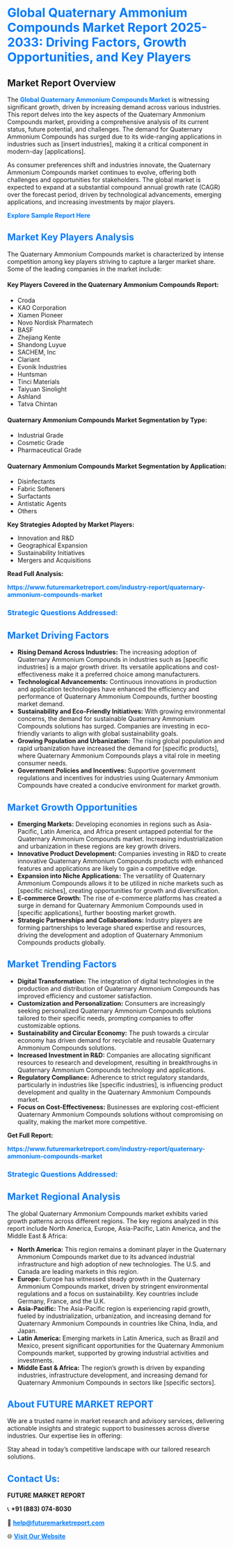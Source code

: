<h1 style="color: #007BFF;">Global Quaternary Ammonium Compounds Market Report 2025-2033: Driving Factors, Growth Opportunities, and Key Players</h1>

<section id="overview">
<h2>Market Report Overview</h2>
<p>The <a href="https://www.futuremarketreport.com/industry-report/quaternary-ammonium-compounds-market" style="color: #007BFF; text-decoration: none;"><strong>Global Quaternary Ammonium Compounds Market</strong></a> is witnessing significant growth, driven by increasing demand across various industries. This report delves into the key aspects of the Quaternary Ammonium Compounds market, providing a comprehensive analysis of its current status, future potential, and challenges. The demand for Quaternary Ammonium Compounds has surged due to its wide-ranging applications in industries such as [insert industries], making it a critical component in modern-day [applications].</p>
<p>As consumer preferences shift and industries innovate, the Quaternary Ammonium Compounds market continues to evolve, offering both challenges and opportunities for stakeholders. The global market is expected to expand at a substantial compound annual growth rate (CAGR) over the forecast period, driven by technological advancements, emerging applications, and increasing investments by major players.</p>
</section>

<section id="overview">
<p><a href="https://www.futuremarketreport.com/request-sample/reportId=28748" style="color: #007BFF; text-decoration: none;"><strong>Explore Sample Report Here</strong></a></p>
</section>

<section id="key-players">
<h2 style="color: #007BFF;">Market Key Players Analysis</h2>
<p>The Quaternary Ammonium Compounds market is characterized by intense competition among key players striving to capture a larger market share. Some of the leading companies in the market include:</p>
<h4>Key Players Covered in the Quaternary Ammonium Compounds Report:</h4>
<ul><li>Croda</li><li>KAO Corporation</li><li>Xiamen Pioneer</li><li>Novo Nordisk Pharmatech</li><li>BASF</li><li>Zhejiang Kente</li><li>Shandong Luyue</li><li>SACHEM, Inc</li><li>Clariant</li><li>Evonik Industries</li><li>Huntsman</li><li>Tinci Materials</li><li>Taiyuan Sinolight</li><li>Ashland</li><li>Tatva Chintan</li></ul>
<h4>Quaternary Ammonium Compounds Market Segmentation by Type:</h4>
<ul><li>Industrial Grade</li><li>Cosmetic Grade</li><li>Pharmaceutical Grade</li></ul>

<h4>Quaternary Ammonium Compounds Market Segmentation by Application:</h4>
<ul><li>Disinfectants</li><li>Fabric Softeners</li><li>Surfactants</li><li>Antistatic Agents</li><li>Others</li></ul>
<p><strong>Key Strategies Adopted by Market Players:</strong></p>
<ul>
<li>Innovation and R&D</li>
<li>Geographical Expansion</li>
<li>Sustainability Initiatives</li>
<li>Mergers and Acquisitions</li>
</ul>
</section>

<section>
<p><strong>Read Full Analysis: </strong></p><a href="https://www.futuremarketreport.com/industry-report/quaternary-ammonium-compounds-market" style="color: #007BFF; text-decoration: none;"><strong>https://www.futuremarketreport.com/industry-report/quaternary-ammonium-compounds-market</strong></a>
<h3 style="color: #007BFF;">Strategic Questions Addressed:</h3>
</section>

<section id="driving-factors">
<h2 style="color: #007BFF;">Market Driving Factors</h2>
<ul>
<li><strong>Rising Demand Across Industries:</strong> The increasing adoption of Quaternary Ammonium Compounds in industries such as [specific industries] is a major growth driver. Its versatile applications and cost-effectiveness make it a preferred choice among manufacturers.</li>
<li><strong>Technological Advancements:</strong> Continuous innovations in production and application technologies have enhanced the efficiency and performance of Quaternary Ammonium Compounds, further boosting market demand.</li>
<li><strong>Sustainability and Eco-Friendly Initiatives:</strong> With growing environmental concerns, the demand for sustainable Quaternary Ammonium Compounds solutions has surged. Companies are investing in eco-friendly variants to align with global sustainability goals.</li>
<li><strong>Growing Population and Urbanization:</strong> The rising global population and rapid urbanization have increased the demand for [specific products], where Quaternary Ammonium Compounds plays a vital role in meeting consumer needs.</li>
<li><strong>Government Policies and Incentives:</strong> Supportive government regulations and incentives for industries using Quaternary Ammonium Compounds have created a conducive environment for market growth.</li>
</ul>
</section>

<section id="growth-opportunities">
<h2 style="color: #007BFF;">Market Growth Opportunities</h2>
<ul>
<li><strong>Emerging Markets:</strong> Developing economies in regions such as Asia-Pacific, Latin America, and Africa present untapped potential for the Quaternary Ammonium Compounds market. Increasing industrialization and urbanization in these regions are key growth drivers.</li>
<li><strong>Innovative Product Development:</strong> Companies investing in R&D to create innovative Quaternary Ammonium Compounds products with enhanced features and applications are likely to gain a competitive edge.</li>
<li><strong>Expansion into Niche Applications:</strong> The versatility of Quaternary Ammonium Compounds allows it to be utilized in niche markets such as [specific niches], creating opportunities for growth and diversification.</li>
<li><strong>E-commerce Growth:</strong> The rise of e-commerce platforms has created a surge in demand for Quaternary Ammonium Compounds used in [specific applications], further boosting market growth.</li>
<li><strong>Strategic Partnerships and Collaborations:</strong> Industry players are forming partnerships to leverage shared expertise and resources, driving the development and adoption of Quaternary Ammonium Compounds products globally.</li>
</ul>
</section>

<section id="trending-factors">
<h2 style="color: #007BFF;">Market Trending Factors</h2>
<ul>
<li><strong>Digital Transformation:</strong> The integration of digital technologies in the production and distribution of Quaternary Ammonium Compounds has improved efficiency and customer satisfaction.</li>
<li><strong>Customization and Personalization:</strong> Consumers are increasingly seeking personalized Quaternary Ammonium Compounds solutions tailored to their specific needs, prompting companies to offer customizable options.</li>
<li><strong>Sustainability and Circular Economy:</strong> The push towards a circular economy has driven demand for recyclable and reusable Quaternary Ammonium Compounds solutions.</li>
<li><strong>Increased Investment in R&D:</strong> Companies are allocating significant resources to research and development, resulting in breakthroughs in Quaternary Ammonium Compounds technology and applications.</li>
<li><strong>Regulatory Compliance:</strong> Adherence to strict regulatory standards, particularly in industries like [specific industries], is influencing product development and quality in the Quaternary Ammonium Compounds market.</li>
<li><strong>Focus on Cost-Effectiveness:</strong> Businesses are exploring cost-efficient Quaternary Ammonium Compounds solutions without compromising on quality, making the market more competitive.</li>
</ul>
</section>

<section>
<p><strong>Get Full Report: </strong></p><a href="https://www.futuremarketreport.com/industry-report/quaternary-ammonium-compounds-market" style="color: #007BFF; text-decoration: none;"><strong>https://www.futuremarketreport.com/industry-report/quaternary-ammonium-compounds-market</strong></a>
<h3 style="color: #007BFF;">Strategic Questions Addressed:</h3>
</section>


<section id="regional-analysis">
<h2 style="color: #007BFF;">Market Regional Analysis</h2>
<p>The global Quaternary Ammonium Compounds market exhibits varied growth patterns across different regions. The key regions analyzed in this report include North America, Europe, Asia-Pacific, Latin America, and the Middle East & Africa:</p>
<ul>
<li><strong>North America:</strong> This region remains a dominant player in the Quaternary Ammonium Compounds market due to its advanced industrial infrastructure and high adoption of new technologies. The U.S. and Canada are leading markets in this region.</li>
<li><strong>Europe:</strong> Europe has witnessed steady growth in the Quaternary Ammonium Compounds market, driven by stringent environmental regulations and a focus on sustainability. Key countries include Germany, France, and the U.K.</li>
<li><strong>Asia-Pacific:</strong> The Asia-Pacific region is experiencing rapid growth, fueled by industrialization, urbanization, and increasing demand for Quaternary Ammonium Compounds in countries like China, India, and Japan.</li>
<li><strong>Latin America:</strong> Emerging markets in Latin America, such as Brazil and Mexico, present significant opportunities for the Quaternary Ammonium Compounds market, supported by growing industrial activities and investments.</li>
<li><strong>Middle East & Africa:</strong> The region’s growth is driven by expanding industries, infrastructure development, and increasing demand for Quaternary Ammonium Compounds in sectors like [specific sectors].</li>
</ul>
</section>

<footer>
<h2 style="color: #007BFF;">About FUTURE MARKET REPORT</h2>
<p>We are a trusted name in market research and advisory services, delivering actionable insights and strategic support to businesses across diverse industries. Our expertise lies in offering:</p>

<p>Stay ahead in today’s competitive landscape with our tailored research solutions.</p>

<h2 style="color: #007BFF;">Contact Us:</h2>
<p><strong>FUTURE MARKET REPORT</strong></p>
<p>📞 <strong>+91 (883) 074-8030</strong></p>
<p>📧 <strong><a href="mailto:help@futuremarketreport.com" style="color: #007BFF;">help@futuremarketreport.com</a></strong></p>
<p>🌐 <strong><a href="https://www.futuremarketreport.com/" style="color: #007BFF;">Visit Our Website</a></strong></p>
</footer>